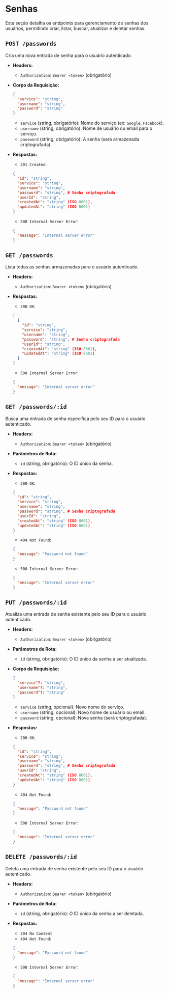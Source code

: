 # Senhas

Esta seção detalha os endpoints para gerenciamento de senhas dos usuários, permitindo criar, listar, buscar, atualizar e deletar senhas.

## `POST /passwords`

Cria uma nova entrada de senha para o usuário autenticado.

- **Headers:**
  *   `Authorization`: `Bearer <token>` (obrigatório)

- **Corpo da Requisição:**
  ```json
  {
    "service": "string",
    "username": "string",
    "password": "string"
  }
  ```
  *   `service` (string, obrigatório): Nome do serviço (ex: `Google`, `Facebook`).
  *   `username` (string, obrigatório): Nome de usuário ou email para o serviço.
  *   `password` (string, obrigatório): A senha (será armazenada criptografada).

- **Respostas:**
  *   `201 Created`:
    ```json
    {
      "id": "string",
      "service": "string",
      "username": "string",
      "password": "string", # Senha criptografada
      "userId": "string",
      "createdAt": "string" (ISO 8601),
      "updatedAt": "string" (ISO 8601)
    }
    ```
  *   `500 Internal Server Error`:
    ```json
    {
      "message": "Internal server error"
    }
    ```

## `GET /passwords`

Lista todas as senhas armazenadas para o usuário autenticado.

- **Headers:**
  *   `Authorization`: `Bearer <token>` (obrigatório)

- **Respostas:**
  *   `200 OK`:
    ```json
    [
      {
        "id": "string",
        "service": "string",
        "username": "string",
        "password": "string", # Senha criptografada
        "userId": "string",
        "createdAt": "string" (ISO 8601),
        "updatedAt": "string" (ISO 8601)
      }
    ]
    ```
  *   `500 Internal Server Error`:
    ```json
    {
      "message": "Internal server error"
    }
    ```

## `GET /passwords/:id`

Busca uma entrada de senha específica pelo seu ID para o usuário autenticado.

- **Headers:**
  *   `Authorization`: `Bearer <token>` (obrigatório)

- **Parâmetros de Rota:**
  *   `id` (string, obrigatório): O ID único da senha.

- **Respostas:**
  *   `200 OK`:
    ```json
    {
      "id": "string",
      "service": "string",
      "username": "string",
      "password": "string", # Senha criptografada
      "userId": "string",
      "createdAt": "string" (ISO 8601),
      "updatedAt": "string" (ISO 8601)
    }
    ```
  *   `404 Not Found`:
    ```json
    {
      "message": "Password not found"
    }
    ```
  *   `500 Internal Server Error`:
    ```json
    {
      "message": "Internal server error"
    }
    ```

## `PUT /passwords/:id`

Atualiza uma entrada de senha existente pelo seu ID para o usuário autenticado.

- **Headers:**
  *   `Authorization`: `Bearer <token>` (obrigatório)

- **Parâmetros de Rota:**
  *   `id` (string, obrigatório): O ID único da senha a ser atualizada.

- **Corpo da Requisição:**
  ```json
  {
    "service"?: "string",
    "username"?: "string",
    "password"?: "string"
  }
  ```
  *   `service` (string, opcional): Novo nome do serviço.
  *   `username` (string, opcional): Novo nome de usuário ou email.
  *   `password` (string, opcional): Nova senha (será criptografada).

- **Respostas:**
  *   `200 OK`:
    ```json
    {
      "id": "string",
      "service": "string",
      "username": "string",
      "password": "string", # Senha criptografada
      "userId": "string",
      "createdAt": "string" (ISO 8601),
      "updatedAt": "string" (ISO 8601)
    }
    ```
  *   `404 Not Found`:
    ```json
    {
      "message": "Password not found"
    }
    ```
  *   `500 Internal Server Error`:
    ```json
    {
      "message": "Internal server error"
    }
    ```

## `DELETE /passwords/:id`

Deleta uma entrada de senha existente pelo seu ID para o usuário autenticado.

- **Headers:**
  *   `Authorization`: `Bearer <token>` (obrigatório)

- **Parâmetros de Rota:**
  *   `id` (string, obrigatório): O ID único da senha a ser deletada.

- **Respostas:**
  *   `204 No Content`
  *   `404 Not Found`:
    ```json
    {
      "message": "Password not found"
    }
    ```
  *   `500 Internal Server Error`:
    ```json
    {
      "message": "Internal server error"
    }
    ```
